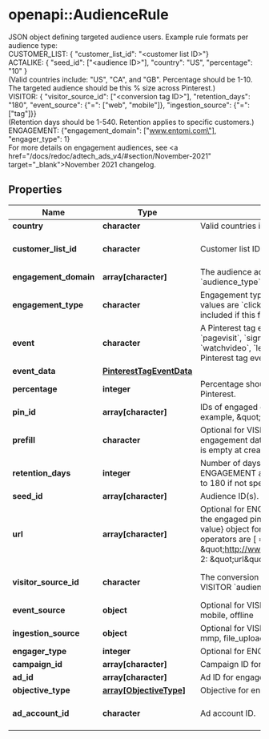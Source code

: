 # openapi::AudienceRule

JSON object defining targeted audience users. Example rule formats per audience type:<br>CUSTOMER_LIST: { \"customer_list_id\": \"&lt;customer list ID&gt;\"}<br>ACTALIKE: { \"seed_id\": [\"&lt;audience ID&gt;\"], \"country\": \"US\", \"percentage\": \"10\" }<br>(Valid countries include: \"US\", \"CA\", and \"GB\". Percentage should be 1-10.<br>The targeted audience should be this % size across Pinterest.)<br>VISITOR: { \"visitor_source_id\": [\"&lt;conversion tag ID&gt;\"], \"retention_days\": \"180\", \"event_source\": {\"=\": [\"web\", \"mobile\"]}, \"ingestion_source\": {\"=\": [\"tag\"]}}<br>(Retention days should be 1-540. Retention applies to specific customers.)<br>ENGAGEMENT: {\"engagement_domain\": [\"www.entomi.com\"], \"engager_type\": 1}<br>For more details on engagement audiences, see <a href=\"/docs/redoc/adtech_ads_v4/#section/November-2021\" target=\"_blank\">November 2021 changelog</a>.

## Properties
Name | Type | Description | Notes
------------ | ------------- | ------------- | -------------
**country** | **character** | Valid countries include: \&quot;US\&quot;, \&quot;CA\&quot;, and \&quot;GB\&quot;. | [optional] 
**customer_list_id** | **character** | Customer list ID. For CUSTOMER_LIST &#x60;audience_type&#x60;. | [optional] [Pattern: ^\\d+$] 
**engagement_domain** | **array[character]** | The audience account&#39;s verified domain. **Required** for ENGAGEMENT &#x60;audience_type&#x60;. | [optional] 
**engagement_type** | **character** | Engagement type enum. Optional for ENGAGEMENT &#x60;audience_type&#x60;. Supported values are &#x60;click&#x60;, &#x60;save&#x60;, &#x60;closeup&#x60;, &#x60;comment&#x60; and &#x60;like&#x60;. All engagements are included if this field is not set.  | [optional] 
**event** | **character** | A Pinterest tag event. Optional for VISITOR &#x60;audience_type&#x60;. Possible values are &#x60;pagevisit&#x60;, &#x60;signup&#x60;, &#x60;checkout&#x60;, &#x60;viewcategory&#x60;, &#x60;search&#x60;, &#x60;addtocart&#x60;, &#x60;watchvideo&#x60;, &#x60;lead&#x60;, and &#x60;custom&#x60;. This field also accepts a partner-defined Pinterest tag event. | [optional] 
**event_data** | [**PinterestTagEventData**](PinterestTagEventData.md) |  | [optional] 
**percentage** | **integer** | Percentage should be 1-10. The targeted audience should be this % size across Pinterest. | [optional] 
**pin_id** | **array[character]** | IDs of engaged organic pins. Optional for ENGAGEMENT &#x60;audience_type&#x60;. For example, \&quot;pin_id:\&quot;: [\&quot;34567\&quot;] | [optional] 
**prefill** | **character** | Optional for VISITOR &#x60;audience_type&#x60;. If &#x60;true&#x60;, the specified rule on existing engagement data is applied to pre-populate the audience. If &#x60;false&#x60;, the audience is empty at creation time. The default is &#x60;true&#x60;. | [optional] 
**retention_days** | **integer** | Number of days a Pinterest user remains in the audience. Optional for ENGAGEMENT and VISITOR &#x60;audience_type&#x60;. Accepted range is 1-540. Defaults to 180 if not specified. | [optional] 
**seed_id** | **array[character]** | Audience ID(s). For ACTALIKE &#x60;audience_type&#x60;.  | [optional] 
**url** | **array[character]** | Optional for ENGAGEMENT or VISITOR &#x60;audience_type&#x60;. For ENGAGEMENT, it is the engaged pin&#39;s URL. For VISITOR, you can use it as a string or a {operator: value} object for filtering visitors based on conversion tag event URLs. Supported operators are [ &#x3D;, !&#x3D;, contains, not_contains].&lt;br&gt;Example 1:  \&quot;url\&quot;: \&quot;http://www.myonlinestore123.com/view_item/shoe\&quot;&lt;br&gt;Example 2: \&quot;url\&quot;: {\&quot;contains\&quot;: \&quot;/view_item/shoe\&quot;} | [optional] 
**visitor_source_id** | **character** | The conversion tag ID, or the Pinterest tag ID, that you use on your website. For VISITOR &#x60;audience_type&#x60;. | [optional] [Pattern: ^\\d+$] 
**event_source** | **object** | Optional for VISITOR. You can use it as a {&#39;&#x3D;&#39;: [value]}. Supported values are: web, mobile, offline | [optional] 
**ingestion_source** | **object** | Optional for VISITOR. You can use it as a {&#39;&#x3D;&#39;: [value]}. Supported values are: tag, mmp, file_upload, conversions_api | [optional] 
**engager_type** | **integer** | Optional for ENGAGEMENT. Engager type value should be 1-2. | [optional] 
**campaign_id** | **array[character]** | Campaign ID for engagement audience filter. | [optional] 
**ad_id** | **array[character]** | Ad ID for engagement audience filter. | [optional] 
**objective_type** | [**array[ObjectiveType]**](ObjectiveType.md) | Objective for engagement audience filter. | [optional] 
**ad_account_id** | **character** | Ad account ID. | [optional] [Pattern: ^\\d+$] 


